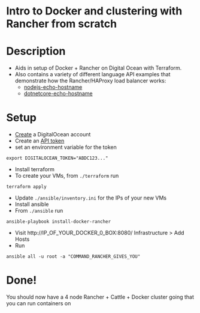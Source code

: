 # Intro to Docker and clustering with Rancher from scratch

# Description
- Aids in setup of Docker + Rancher on Digital Ocean with Terraform.
- Also contains a variety of different language API examples that demonstrate how the Rancher/HAProxy load balancer works:
  - [nodejs-echo-hostname](https://hub.docker.com/r/johnculviner/nodejs-echo-hostname/)
  - [dotnetcore-echo-hostname](https://hub.docker.com/r/johnculviner/dotnetcore-echo-hostname/)


# Setup
- [Create](https://cloud.digitalocean.com/registrations/new) a DigitalOcean account
- Create an [API token](https://cloud.digitalocean.com/settings/api/tokens)
- set an environment variable for the token
```
export DIGITALOCEAN_TOKEN="ABDC123..."
```
- Install terraform
- To create your VMs, from `./terraform` run
```
terraform apply
```
- Update `./ansible/inventory.ini` for the IPs of your new VMs
- Install ansible
- From `./ansible` run
```
ansible-playbook install-docker-rancher
```

- Visit http://IP_OF_YOUR_DOCKER_0_BOX:8080/
  Infrastructure > Add Hosts
- Run
```
ansible all -u root -a "COMMAND_RANCHER_GIVES_YOU"
```

# Done!
You should now have a 4 node Rancher + Cattle + Docker cluster going that you can run containers on
